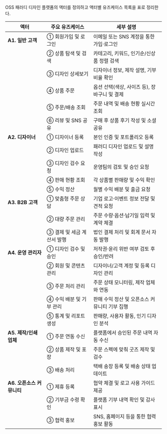 OSS 패러디 디자인 플랫폼의 액터를 정의하고 액터별 유즈케이스 목록을 표로 정리한다.

| 액터                | 주요 유즈케이스         | 세부 설명                       |
| ----------------- | ---------------- | --------------------------- |
| **A1. 일반 고객**     | ① 회원가입 및 로그인     | 이메일 또는 SNS 계정을 통한 가입·로그인    |
|                   | ② 상품 탐색 및 검색     | 카테고리, 키워드, 인기순/신상품 정렬 검색    |
|                   | ③ 디자인 상세보기       | 디자이너 정보, 제작 설명, 기부 비율 확인    |
|                   | ④ 상품 주문          | 옵션 선택(색상, 사이즈 등), 장바구니 및 결제 |
|                   | ⑤ 주문/배송 조회       | 주문 내역 및 배송 현황 실시간 조회        |
|                   | ⑥ 리뷰 및 SNS 공유    | 구매 후 상품 후기 작성 및 소셜 공유       |
| **A2. 디자이너**      | ① 디자이너 등록        | 본인 인증 및 포트폴리오 등록            |
|                   | ② 디자인 업로드        | 패러디 디자인 업로드 및 설명 작성         |
|                   | ③ 디자인 검수 요청      | 운영팀의 검토 및 승인 요청             |
|                   | ④ 판매 현황 조회       | 각 상품별 판매량 및 수익 확인           |
|                   | ⑤ 수익 정산          | 월별 수익 배분 및 출금 요청            |
| **A3. B2B 고객**    | ① 맞춤형 주문 상담      | 기업 로고·이벤트 정보 전달 및 견적 요청     |
|                   | ② 대량 주문 관리       | 주문 수량·옵션·납기일 입력 및 계약 체결     |
|                   | ③ 결제 및 세금 계산서 발행 | 법인 결제 처리 및 회계 문서 자동 발행      |
| **A4. 운영 관리자**    | ① 디자인 검수 및 승인    | 저작권·윤리 위반 여부 검토 후 승인/반려     |
|                   | ② 회원 및 콘텐츠 관리    | 디자이너/고객 계정 및 등록 디자인 관리      |
|                   | ③ 주문 처리 관리       | 주문 상태 모니터링, 제작 업체와 연동       |
|                   | ④ 수익 배분 및 기부 관리  | 판매 수익 정산 및 오픈소스 커뮤니티 기부 집행  |
|                   | ⑤ 통계 및 리포트 생성    | 판매량, 사용자 활동, 인기 디자인 분석      |
| **A5. 제작/인쇄 업체**  | ① 주문 연동 수신       | 플랫폼에서 승인된 주문 내역 자동 수신       |
|                   | ② 상품 제작 및 포장     | 주문 스펙에 맞춰 굿즈 제작 및 검수        |
|                   | ③ 배송 처리          | 택배 송장 등록 및 배송 상태 업데이트       |
| **A6. 오픈소스 커뮤니티** | ① 제휴 등록          | 협약 체결 및 로고 사용 가이드 제공        |
|                   | ② 기부금 수령 확인      | 플랫폼 기부 내역 확인 및 감사 표시        |
|                   | ③ 협력 홍보          | SNS, 홈페이지 등을 통한 협력 홍보 활동    |
